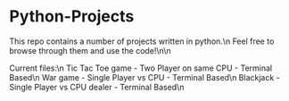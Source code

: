 # Python-Projects
This repo contains a number of projects written in python.\n
Feel free to browse through them and use the code!\n\n

Current files:\n
Tic Tac Toe game - Two Player on same CPU - Terminal Based\n
War game - Single Player vs CPU - Terminal Based\n
Blackjack - Single Player vs CPU dealer - Terminal Based\n
